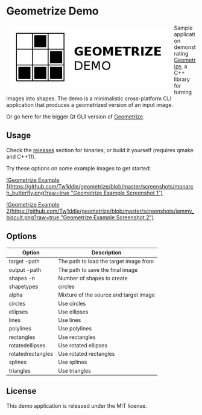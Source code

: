 # Geometrize Demo

<a href="https://github.com/Tw1ddle/geometrize-demo"><img width="425px" src="/screenshots/geometrize_demo_logo.png" alt="Geometrize Demo Logo" align="left" hspace="10" vspace="6"></a>

Sample application demonstrating [Geometrize](https://github.com/Tw1ddle/geometrize-lib), a C++ library for turning images into shapes. The demo is a minimalistic cross-platform CLI application that produces a geometrized version of an input image.

Or go here for the bigger Qt GUI version of [Geometrize](https://github.com/Tw1ddle/geometrize).

## Usage

Check the [releases](https://github.com/Tw1ddle/geometrize-demo/releases) section for binaries, or build it yourself (requires qmake and C++11).

Try these options on some example images to get started:

[!Geometrize Example 1(https://github.com/Tw1ddle/geometrize/blob/master/screenshots/monarch_butterfly.png?raw=true "Geometrize Example Screenshot 1")](https://github.com/Tw1ddle/geometrize)

[!Geometrize Example 2(https://github.com/Tw1ddle/geometrize/blob/master/screenshots/jammy_biscuit.png?raw=true "Geometrize Example Screenshot 2")](https://github.com/Tw1ddle/geometrize)

## Options

Option | Description
--- | ---
target -path | The path to load the target image from
output -path | The path to save the final image
shapes -n | Number of shapes to create
shapetypes | circles
alpha | Mixture of the source and target image
circles | Use circles
ellipses | Use ellipses
lines | Use lines
polylines | Use polylines
rectangles | Use rectangles
rotatedellipses | Use rotated ellipses
rotatedrectangles | Use rotated rectangles
splines | Use splines
triangles | Use triangles

## License

This demo application is released under the MIT license.